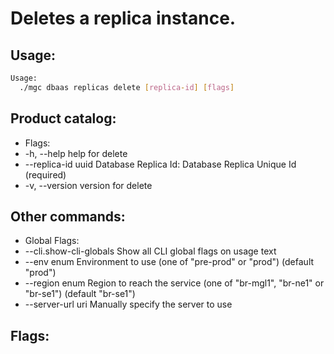 # Deletes a replica instance.

## Usage:
```bash
Usage:
  ./mgc dbaas replicas delete [replica-id] [flags]
```

## Product catalog:
- Flags:
- -h, --help              help for delete
- --replica-id uuid   Database Replica Id: Database Replica Unique Id (required)
- -v, --version           version for delete

## Other commands:
- Global Flags:
- --cli.show-cli-globals   Show all CLI global flags on usage text
- --env enum               Environment to use (one of "pre-prod" or "prod") (default "prod")
- --region enum            Region to reach the service (one of "br-mgl1", "br-ne1" or "br-se1") (default "br-se1")
- --server-url uri         Manually specify the server to use

## Flags:
```bash

```

